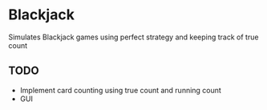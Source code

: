 # Blackjack
Simulates Blackjack games using perfect strategy and keeping track of true count

## TODO
* Implement card counting using true count and running count
* GUI
